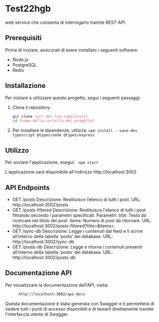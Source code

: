 # Test22hgb

web service che consenta di interrogarlo tramite REST-API.

## Prerequisiti

Prima di iniziare, assicurati di avere installato i seguenti software:

- Node.js
- PostgreSQL
- Redis

## Installazione

Per iniziare a utilizzare questo progetto, segui i seguenti passaggi:

1. Clona il repository:
   ```bash
   git clone [url-del-tuo-repository]
   cd [nome-della-cartella-del-progetto]
2. Per installare le dipendenze, utilizza: 
   ``` npm install --save-dev typescript @types/node @types/express ```

## Utilizzo
Per avviare l'applicazione, esegui:
  ``` npm start```

L'applicazione sarà disponibile all'indirizzo http://localhost:3002

## API Endpoints
- GET /posts
Descrizione: Restituisce l’elenco di tutti i post.
URL: http://localhost:3002/posts
- GET /posts-filtered
Descrizione: Restituisce l'elenco di tutti i post filtrando secondo i parametri specificati.
Parametri:
title: Testo da ricercare nel titolo dei post.
items: Numero di post da ritornare.
URL: http://localhost:3002/posts-filtered?title=<testo>&items=<numero>
- GET /sync-db
Descrizione: Legge i contenuti dal feed e li scrive all’interno della tabella ‘posts’ del database.
URL: http://localhost:3002/sync-db
- GET /posts-db
Descrizione: Legge e ritorna i contenuti presenti all’interno della tabella ‘posts’ del database.
URL: http://localhost:3002/posts-db

## Documentazione API
Per visualizzare la documentazione dell'API, visita:
```bash
      http://localhost:3002/api-docs
```


Questa documentazione è stata generata con Swagger e ti permetterà di vedere tutti i punti di accesso disponibili e di testarli direttamente tramite l'interfaccia utente di Swagger.
